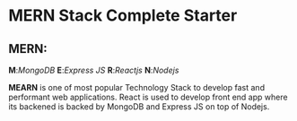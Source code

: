 # MERN Stack Complete Starter
## MERN:
  __M__:*MongoDB*
  __E__:*Express JS*
  __R__:*Reactjs*
  __N__:*Nodejs*
  
 **MEARN** is one of most popular Technology Stack to develop fast and performant web applications. React is used to develop front end app where its backened is backed by MongoDB and Express JS on top of Nodejs.
